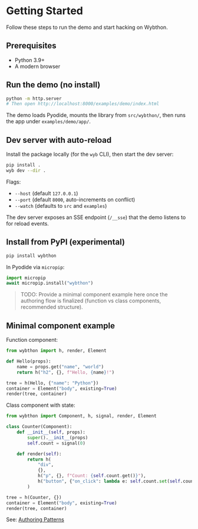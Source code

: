 # Getting Started

Follow these steps to run the demo and start hacking on Wybthon.

## Prerequisites

- Python 3.9+
- A modern browser

## Run the demo (no install)

```bash
python -m http.server
# Then open http://localhost:8000/examples/demo/index.html
```

The demo loads Pyodide, mounts the library from `src/wybthon/`, then runs the app under `examples/demo/app/`.

## Dev server with auto-reload

Install the package locally (for the `wyb` CLI), then start the dev server:

```bash
pip install .
wyb dev --dir .
```

Flags:

- `--host` (default `127.0.0.1`)
- `--port` (default `8000`, auto-increments on conflict)
- `--watch` (defaults to `src` and `examples`)

The dev server exposes an SSE endpoint (`/__sse`) that the demo listens to for reload events.

## Install from PyPI (experimental)

```bash
pip install wybthon
```

In Pyodide via `micropip`:

```python
import micropip
await micropip.install("wybthon")
```

> TODO: Provide a minimal component example here once the authoring flow is finalized (function vs class components, recommended structure).

## Minimal component example

Function component:

```python
from wybthon import h, render, Element

def Hello(props):
    name = props.get("name", "world")
    return h("h2", {}, f"Hello, {name}!")

tree = h(Hello, {"name": "Python"})
container = Element("body", existing=True)
render(tree, container)
```

Class component with state:

```python
from wybthon import Component, h, signal, render, Element

class Counter(Component):
    def __init__(self, props):
        super().__init__(props)
        self.count = signal(0)

    def render(self):
        return h(
            "div",
            {},
            h("p", {}, f"Count: {self.count.get()}"),
            h("button", {"on_click": lambda e: self.count.set(self.count.get() + 1)}, "Increment"),
        )

tree = h(Counter, {})
container = Element("body", existing=True)
render(tree, container)
```

See: [Authoring Patterns](guides/authoring-patterns.md)
